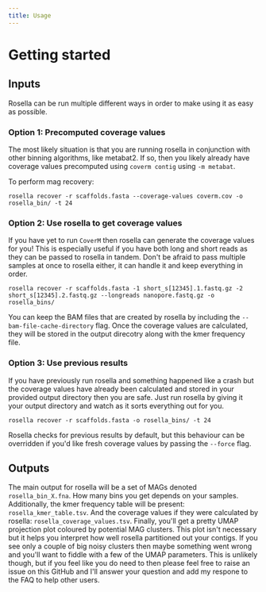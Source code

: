 ```yaml
---
title: Usage
---
```


Getting started
========

## Inputs

Rosella can be run multiple different ways in order to make using it as easy as possible.

### Option 1: Precomputed coverage values

The most likely situation is that you are running rosella in conjunction with other
binning algorithms, like metabat2. If so, then you likely already have coverage values precomputed
using `coverm contig` using `-m metabat`.

To perform mag recovery:
```
rosella recover -r scaffolds.fasta --coverage-values coverm.cov -o rosella_bin/ -t 24
```

### Option 2: Use rosella to get coverage values

If you have yet to run `CoverM` then rosella can generate the coverage values for you!
This is especially useful if you have both long and short reads as they can be passed
to rosella in tandem. Don't be afraid to pass multiple samples at once to rosella either,
it can handle it and keep everything in order.

```
rosella recover -r scaffolds.fasta -1 short_s[12345].1.fastq.gz -2 short_s[12345].2.fastq.gz --longreads nanopore.fastq.gz -o rosella_bins/
```

You can keep the BAM files that are created by rosella by including the `--bam-file-cache-directory`
flag. Once the coverage values are calculated, they will be stored in the output direcotry along with
the kmer frequency file.

### Option 3: Use previous results

If you have previously run rosella and something happened like a crash but the coverage values have
already been calculated and stored in your provided output directory then you are safe.
Just run rosella by giving it your output directory and watch as it sorts everything out for you.

```
rosella recover -r scaffolds.fasta -o rosella_bins/ -t 24
```

Rosella checks for previous results by default, but this behaviour can be overridden if you'd like fresh coverage
values by passing the `--force` flag.

## Outputs

The main output for rosella will be a set of MAGs denoted `rosella_bin_X.fna`. How many bins you get depends on your 
samples. Additionally, the kmer frequency table will be present: `rosella_kmer_table.tsv`. And the coverage values if
they were calculated by rosella: `rosella_coverage_values.tsv`. Finally, you'll get a pretty UMAP projection plot coloured
by potential MAG clusters. This plot isn't necessary but it helps you interpret how well rosella partitioned out your contigs.
If you see only a couple of big noisy clusters then maybe something went wrong and you'll want to fiddle with a few of
the UMAP parameters. This is unlikely though, but if you feel like you do need to then please feel free to raise an issue
on this GitHub and I'll answer your question and add my respone to the FAQ to help other users.
